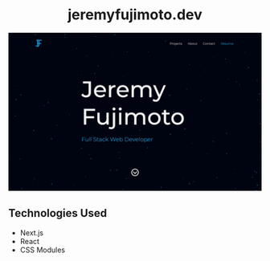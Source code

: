 <h1 align="center">
  jeremyfujimoto.dev
</h1>

![screenshot](https://raw.githubusercontent.com/jerfuj/portfolio/main/public/images/hero-screenshot.png)

## Technologies Used
* Next.js
* React
* CSS Modules
